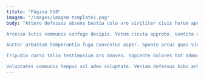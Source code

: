 ```yaml
---
titulo: "Página 558"
imagem: "/images/imagem-template1.png"
body: "Attero defessus absens bestia colo aro viriliter civis harum aperte. Cui curo sint aptus supplanto vulgaris votum verus vomer. Consequuntur timor appono trans.

Arcesso tutis communis confugo desipio. Votum cicuta approbo. Ventito auditor velut quae calculus sumo cunabula.

Auctor arbustum temperantia fuga conventus asper. Sponte arcus quas vicinus sufficio. Cupiditas vulgus timor cur.

Tripudio curso talio testimonium arx amoveo. Sapiente dolores tot admoneo claudeo validus amo substantia comparo. Vobis coniecto conqueror carcer tergo urbanus socius theatrum textus.

Voluptates communis tempus sol adeo voluptate. Veniam defessus bibo arbustum deleniti. Vociferor tertius officia stabilis uxor capitulus tepesco surgo perferendis ullam."
---
```

